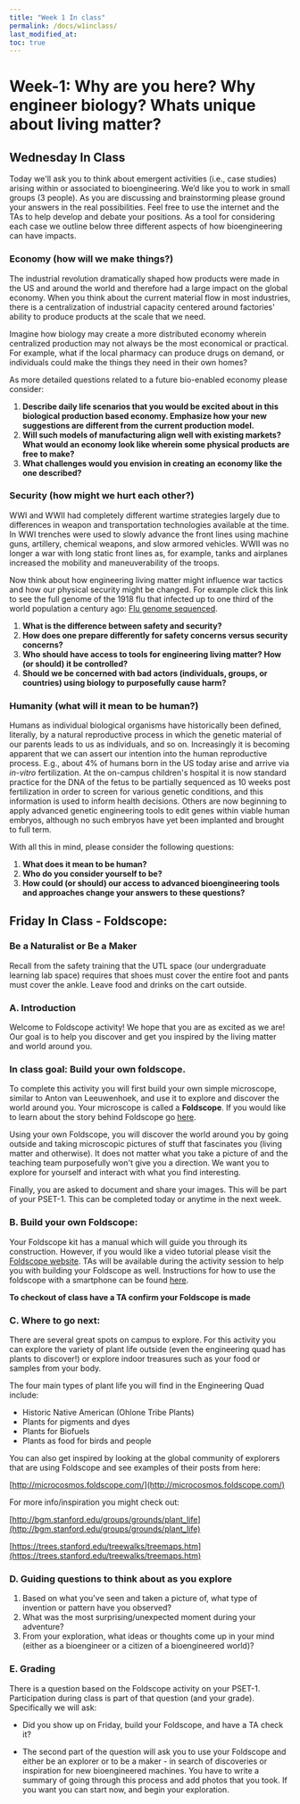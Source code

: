 ```yaml
---
title: "Week 1 In class"
permalink: /docs/w1inclass/
last_modified_at: 
toc: true
---
```

# Week-1: Why are you here? Why engineer biology? Whats unique about living matter?

## Wednesday In Class

Today we'll ask you to think about emergent activities (i.e., case studies) arising within or associated to bioengineering.  We’d like you to work in small groups (3 people). As you are discussing and brainstorming please ground your answers in the real possibilities. Feel free to use the internet and the TAs to help develop and debate your positions. As a tool for considering each case we outline below three different aspects of how bioengineering can have impacts.  

### Economy (how will we make things?)

The industrial revolution dramatically shaped how products were made in the US and around the world and therefore had a large impact on the global economy. When you think about the current material flow in most industries, there is a centralization of industrial capacity centered around factories' ability to produce products at the scale that we need.

Imagine how biology may create a more distributed economy wherein centralized production may not always be the most economical or practical. For example, what if the local pharmacy can produce drugs on demand, or individuals could make the things they need in their own homes?

As more detailed questions related to a future bio-enabled economy please consider:

1. **Describe daily life scenarios that you would be excited about in this biological production based economy. Emphasize how your new suggestions are different from the current production model.**
2. **Will such models of manufacturing align well with existing markets? What would an economy look like wherein some physical products are free to make?**
3. **What challenges would you envision in creating an economy like the one described?**

### Security (how might we hurt each other?)

WWI and WWII had completely different wartime strategies largely due to differences in weapon and transportation technologies available at the time. In WWI trenches were used to slowly advance the front lines using machine guns, artillery, chemical weapons, and slow armored vehicles. WWII was no longer a war with long static front lines as, for example, tanks and airplanes increased the mobility and maneuverability of the troops.

Now think about how engineering living matter might influence war tactics and how our physical security might be changed. For example click this link to see the full genome of the 1918 flu that infected up to one third of the world population a century ago: [Flu genome sequenced](https://www.the-scientist.com/?articles.view/articleNo/23462/title/Flu-genome-sequenced/).

1. **What is the difference between safety and security?**
2. **How does one prepare differently for safety concerns versus security concerns?**
3. **Who should have access to tools for engineering living matter? How (or should) it be controlled?**
4. **Should we be concerned with bad actors (individuals, groups, or countries) using biology to purposefully cause harm?**

### Humanity (what will it mean to be human?)

Humans as individual biological organisms have historically been defined, literally, by a natural reproductive process in which the genetic material of our parents leads to us as individuals, and so on.  Increasingly it is becoming apparent that we can assert our intention into the human reproductive process.  E.g., about 4% of humans born in the US today arise and arrive via _in-vitro_ fertilization. At the on-campus children's hospital it is now standard practice for the DNA of the fetus to be partially sequenced as 10 weeks post fertilization in order to screen for various genetic conditions, and this information is used to inform health decisions. Others are now beginning to apply advanced genetic engineering tools to edit genes within viable human embryos, although no such embryos have yet been implanted and brought to full term.  

With all this in mind, please consider the following questions:

1. **What does it mean to be human?**
2. **Who do you consider yourself to be?**
3. **How could (or should) our access to advanced bioengineering tools and approaches change your answers to these questions?**

## Friday In Class - Foldscope:

### Be a Naturalist or Be a Maker

Recall from the safety training that the UTL space (our undergraduate learning lab space) requires that shoes must cover the entire foot and pants must cover the ankle. Leave food and drinks on the cart outside. 

### A. Introduction

Welcome to Foldscope activity! We hope that you are as excited as we are! Our goal is to help you discover and get you inspired by the living matter and world around you. 

### In class goal: Build your own foldscope.

To complete this activity you will first build your own simple microscope, similar to Anton van Leeuwenhoek, and use it to explore and discover the world around you. Your microscope is called a **Foldscope**. If you would like to learn about the story behind Foldscope go [here](https://www.ted.com/talks/manu_prakash_a_50_cent_microscope_that_folds_like_origami#t-545437).

Using your own Foldscope, you will discover the world around you by going outside and taking microscopic pictures of stuff that fascinates you (living matter and otherwise). It does not matter what you take a picture of and the teaching team purposefully won't give you a direction. We want you to explore for yourself and interact with what you find interesting.  

Finally, you are asked to document and share your images. This will be part of your PSET-1. This can be completed today or anytime in the next week.

### B. Build your own Foldscope:

Your Foldscope kit has a manual which will guide you through its construction. However, if you would like a video tutorial please visit the [Foldscope website](https://www.foldscope.com/tutorials/). TAs will be available during the activity session to help you with building your Foldscope as well. Instructions for how to use the foldscope with a smartphone can be found [here](https://www.youtube.com/watch?v=LpeJUbs32VU).

**To checkout of class have a TA confirm your Foldscope is made**

### C. Where to go next:

There are several great spots on campus to explore. For this activity you can explore the variety of plant life outside (even the engineering quad has plants to discover!) or explore indoor treasures such as your food or samples from your body. 

The four main types of plant life you will find in the Engineering Quad include:

- Historic Native American (Ohlone Tribe Plants)
- Plants for pigments and dyes 
- Plants for Biofuels 
- Plants as food for birds and people 

You can also get inspired by looking at the global community of explorers that are using Foldscope and see examples of their posts from here: 

[http://microcosmos.foldscope.com/](http://microcosmos.foldscope.com/)

For more info/inspiration you might check out:

[http://bgm.stanford.edu/groups/grounds/plant_life](http://bgm.stanford.edu/groups/grounds/plant_life)

[https://trees.stanford.edu/treewalks/treemaps.htm](https://trees.stanford.edu/treewalks/treemaps.htm)

### D. Guiding questions to think about as you explore

1. Based on what you've seen and taken a picture of, what type of invention or pattern have you observed?
2. What was the most surprising/unexpected moment during your adventure?
3. From your exploration, what ideas or thoughts come up in your mind (either as a bioengineer or a citizen of a bioengineered world)?

### E. Grading

There is a question based on the Foldscope activity on your PSET-1. Participation during class is part of that question (and your grade). Specifically we will ask:

- Did you show up on Friday, build your Foldscope, and have a TA check it?

- The second part of the question will ask you to use your Foldscope and either be an explorer or to be a maker - in search of discoveries or inspiration for new bioengineered machines. You have to write a summary of going through this process and add photos that you took. If you want you can start now, and begin your exploration.
